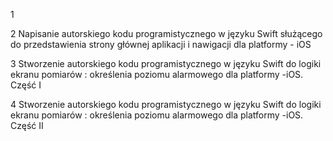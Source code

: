 1

2 Napisanie autorskiego kodu programistycznego w języku Swift służącego do przedstawienia strony głównej aplikacji i nawigacji dla platformy - iOS

3 Stworzenie autorskiego kodu programistycznego w języku Swift do logiki ekranu pomiarów : określenia poziomu alarmowego dla platformy -iOS. Część I

4 Stworzenie autorskiego kodu programistycznego w języku Swift do logiki ekranu pomiarów : określenia poziomu alarmowego dla platformy -iOS. Część II
